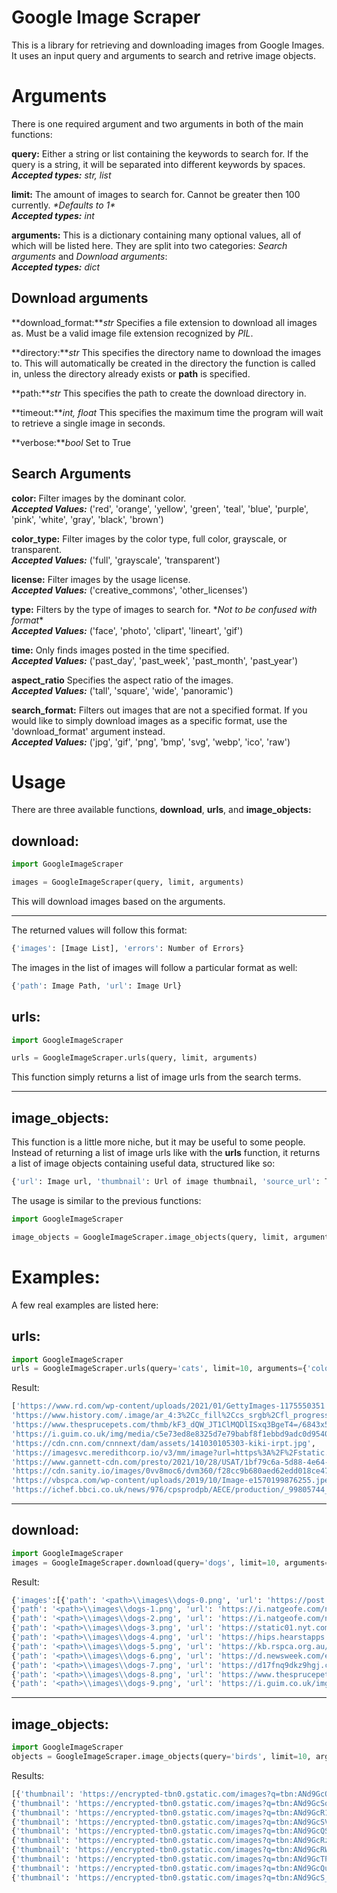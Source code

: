 # Google Image Scraper

This is a library for retrieving and downloading images from Google Images.  
It uses an input query and arguments to search and retrive image objects.

# Arguments
There is one required argument and two arguments in both of the main functions:

**query:** Either a string or list containing the keywords to search for. If the query is a string, it will be separated into different keywords by spaces.  
***Accepted types:*** *str, list*

**limit:** The amount of images to search for. Cannot be greater then 100 currently. *\*Defaults to 1\**  
***Accepted types:*** *int*

**arguments:** This is a dictionary containing many optional values, all of which will be listed here. They are split into two categories: *Search arguments* and *Download arguments*:    
***Accepted types:*** *dict*

## Download arguments

**download_format:***str* Specifies a file extension to download all images as. Must be a valid image file extension recognized by *PIL*.

**directory:***str* This specifies the directory name to download the images to. This will automatically be created in the directory the function is called in, unless the directory already exists or **path** is specified. 

**path:***str* This specifies the path to create the download directory in.  

**timeout:***int, float* This specifies the maximum time the program will wait to retrieve a single image in seconds.

**verbose:***bool* Set to True 

## Search Arguments

**color:** Filter images by the dominant color.  
***Accepted Values:*** ('red', 'orange', 'yellow', 'green', 'teal', 'blue', 'purple', 'pink', 'white', 'gray', 'black', 'brown')

**color_type:** Filter images by the color type, full color, grayscale, or transparent.  
***Accepted Values:*** ('full', 'grayscale', 'transparent')

**license:** Filter images by the usage license.  
***Accepted Values:*** ('creative_commons', 'other_licenses')

**type:** Filters by the type of images to search for. \**Not to be confused with format*\*  
***Accepted Values:*** ('face', 'photo', 'clipart', 'lineart', 'gif')

**time:** Only finds images posted in the time specified.  
***Accepted Values:*** ('past_day', 'past_week', 'past_month', 'past_year')

**aspect_ratio** Specifies the aspect ratio of the images.  
***Accepted Values:*** ('tall', 'square', 'wide', 'panoramic')

**search_format:** Filters out images that are not a specified format. If you would like to simply download images as a specific format, use the 'download_format' argument instead.  
***Accepted Values:*** ('jpg', 'gif', 'png', 'bmp', 'svg', 'webp', 'ico', 'raw')

# Usage
There are three available functions, **download**, **urls**, and **image_objects:**

## download:

```python
import GoogleImageScraper

images = GoogleImageScraper(query, limit, arguments)
```
This will download images based on the arguments.
___
The returned values will follow this format:
```python
{'images': [Image List], 'errors': Number of Errors}
```
The images in the list of images will follow a particular format as well:
```python
{'path': Image Path, 'url': Image Url}
```

## urls:
```python
import GoogleImageScraper

urls = GoogleImageScraper.urls(query, limit, arguments)
```

This function simply returns a list of image urls from the search terms.

___

## image_objects:
This function is a little more niche, but it may be useful to some people. Instead of returning a list of image urls like with the **urls** function, it returns a list of image objects containing useful data, structured like so:

```python
{'url': Image url, 'thumbnail': Url of image thumbnail, 'source_url': The webpage the image was found on, 'source': The base url of the source}
```
The usage is similar to the previous functions:
```python
import GoogleImageScraper

image_objects = GoogleImageScraper.image_objects(query, limit, arguments)
```

# Examples:
A few real examples are listed here:
## urls:
```python
import GoogleImageScraper
urls = GoogleImageScraper.urls(query='cats', limit=10, arguments={'color': 'black'})
```
Result:
```python
['https://www.rd.com/wp-content/uploads/2021/01/GettyImages-1175550351.jpg', 
'https://www.history.com/.image/ar_4:3%2Cc_fill%2Ccs_srgb%2Cfl_progressive%2Cq_auto:good%2Cw_1200/MTg0NTEzNzgyNTMyNDE2OTk5/black-cat-gettyimages-901574784.jpg', 
'https://www.thesprucepets.com/thmb/kF3_dQW_JT1ClMQDlISxq3BgeT4=/6843x5132/smart/filters:no_upscale()/facts-about-black-cats-554102-hero-7281a22d75584d448290c359780c2ead.jpg', 
'https://i.guim.co.uk/img/media/c5e73ed8e8325d7e79babf8f1ebbd9adc0d95409/2_5_1754_1053/master/1754.jpg?width=465&quality=45&auto=format&fit=max&dpr=2&s=065f279099ded1062688e357b155dc29', 
'https://cdn.cnn.com/cnnnext/dam/assets/141030105303-kiki-irpt.jpg', 
'https://imagesvc.meredithcorp.io/v3/mm/image?url=https%3A%2F%2Fstatic.onecms.io%2Fwp-content%2Fuploads%2Fsites%2F34%2F2021%2F09%2F27%2Fblack-cat-kitchen-rug-getty-0921-2000.jpg', 
'https://www.gannett-cdn.com/presto/2021/10/28/USAT/1bf79c6a-5d88-4e64-b398-c40418a79829-XXX_iStock_000017680551Large.jpg',
'https://cdn.sanity.io/images/0vv8moc6/dvm360/f28cc9b680aed62edd018ce47a5cbb96c4f78f3b-4860x3024.jpg', 
'https://vbspca.com/wp-content/uploads/2019/10/Image-e1570199876255.jpeg', 
'https://ichef.bbci.co.uk/news/976/cpsprodpb/AECE/production/_99805744_gettyimages-625757214.jpg']
```

---
## download:
```python
import GoogleImageScraper
images = GoogleImageScraper.download(query='dogs', limit=10, arguments={'color':'brown', 'download_format': 'png'})
```
Result:
```python
{'images':[{'path': '<path>\\images\\dogs-0.png', 'url': 'https://post.medicalnewstoday.com/wp-content/uploads/sites/3/2020/02/322868_1100-800x825.jpg'}, 
{'path': '<path>\\images\\dogs-1.png', 'url': 'https://i.natgeofe.com/n/4f5aaece-3300-41a4-b2a8-ed2708a0a27c/domestic-dog_thumb_3x4.jpg'}, 
{'path': '<path>\\images\\dogs-2.png', 'url': 'https://i.natgeofe.com/n/4f5aaece-3300-41a4-b2a8-ed2708a0a27c/domestic-dog_thumb_2x1.jpg'}, 
{'path': '<path>\\images\\dogs-3.png', 'url': 'https://static01.nyt.com/images/2019/06/17/science/17DOGS/17DOGS-facebookJumbo.jpg?year=2019&h=550&w=1050&s=1201a06f5b085be8367096c545bffccc2ddca33ca3dcf57236468efcf911d023&k=ZQJBKqZ0VN'}, 
{'path': '<path>\\images\\dogs-4.png', 'url': 'https://hips.hearstapps.com/hmg-prod.s3.amazonaws.com/images/golden-retriever-royalty-free-image-506756303-1560962726.jpg?crop=0.672xw:1.00xh;0.166xw,0&resize=640:*'}, 
{'path': '<path>\\images\\dogs-5.png', 'url': 'https://kb.rspca.org.au/wp-content/uploads/2018/11/golder-retriever-puppy.jpeg'}, 
{'path': '<path>\\images\\dogs-6.png', 'url': 'https://d.newsweek.com/en/full/1979380/dog-running-through-autumn-leaves.jpg'}, 
{'path': '<path>\\images\\dogs-7.png', 'url': 'https://d17fnq9dkz9hgj.cloudfront.net/breed-uploads/2012/11/dog-how-to-select-your-new-best-friend-thinkstock99062463.jpg?bust=1513996287'}, 
{'path': '<path>\\images\\dogs-8.png', 'url': 'https://www.thesprucepets.com/thmb/KAgiRA9eovA6l_xJz-Dz6Q3axHU=/1414x1414/smart/filters:no_upscale()/GettyImages-1201198563-fe6114423c714faa8cb1418a9b98e192.jpg'}, 
{'path': '<path>\\images\\dogs-9.png', 'url': 'https://i.guim.co.uk/img/media/684c9d087dab923db1ce4057903f03293b07deac/205_132_1915_1150/master/1915.jpg?width=1200&height=1200&quality=85&auto=format&fit=crop&s=14a95b5026c1567b823629ba35c40aa0'}], 'errors': 0}
```

---

## image_objects:

```python
import GoogleImageScraper
objects = GoogleImageScraper.image_objects(query='birds', limit=10, arguments={'color':'yellow'})
```
Results:
```python
[{'thumbnail': 'https://encrypted-tbn0.gstatic.com/images?q=tbn:ANd9GcQwDI5y3_n2rwFQLZKrBXs5VL_J38zlZVvdZAooD8F8d7lY8ZA9iLEb1-AoBBWpGftpdoc&usqp=CAU', 'url': 'https://www.sfvaudubon.org/wp-content/uploads/2020/03/YEWAcrop.jpg', 'source_url': 'https://www.sfvaudubon.org/sfv-backyard-bird-identification/', 'source': 'sfvaudubon.org'}, 
{'thumbnail': 'https://encrypted-tbn0.gstatic.com/images?q=tbn:ANd9GcSqLCldfnxEi3J7fEVaLyW5oLSdzZwb4R15gXtbLs9oUw6SIDuzFChRsnUpsPp4PgQ5BhY&usqp=CAU', 'url': 'https://www.allaboutbirds.org/guide/assets/photo/297046671-480px.jpg', 'source_url': 'https://www.allaboutbirds.org/guide/Yellow_Warbler/id', 'source': 'allaboutbirds.org'}, 
{'thumbnail': 'https://encrypted-tbn0.gstatic.com/images?q=tbn:ANd9GcR1k5IhGCAPgU468tyPrgkuY9WC3T83zRxzFrTOOUs0OL_kanPG8VPKXV3euijAlzW9AsE&usqp=CAU', 'url': 'https://ca.audubon.org/sites/default/files/styles/article_teaser/public/yellowwarbler_peter_latourrette.jpg?itok=PFRtxcGN', 'source_url': 'https://ca.audubon.org/birds-0', 'source': 'ca.audubon.org'}, 
{'thumbnail': 'https://encrypted-tbn0.gstatic.com/images?q=tbn:ANd9GcSVY-K2RIFC-utN12LFlVcq1CtrlzqcmqpZtcQSWOZQMM_3rLDp8ZGSlAq-68U-F6qyBV4&usqp=CAU', 'url': 'https://www.allaboutbirds.org/guide/assets/photo/297046811-480px.jpg', 'source_url': 'https://www.allaboutbirds.org/guide/Yellow_Warbler/id', 'source': 'allaboutbirds.org'}, 
{'thumbnail': 'https://encrypted-tbn0.gstatic.com/images?q=tbn:ANd9GcQSI_PXGH6G-O1c6Rh5wI9WdKK4HEU0kjycO6uknyoWmDdGULbsiztifo_05CEZBD6Rx3w&usqp=CAU', 'url': 'https://wildbirdrevolution.org/wp-content/uploads/2020/03/Black-hooded-oriole-Oriolus-xanthornus-Vazhani-Kerala-by-Vidjit-Vijaysanker.jpg', 'source_url': 'https://wildbirdrevolution.org/top-25-birds-of-the-week-yellow-feathers/', 'source': 'wildbirdrevolution.org'}, 
{'thumbnail': 'https://encrypted-tbn0.gstatic.com/images?q=tbn:ANd9GcRza5NoqQ99BwgDyddU2R_1ld190YL75ZIWJ6PUaGyGTQWEVOiBmrbAqzFSdmUQGfrBpJY&usqp=CAU', 'url': 'https://images.unsplash.com/photo-1618098750285-9402745c67e7?ixlib=rb-1.2.1&ixid=MnwxMjA3fDB8MHxzZWFyY2h8MXx8eWVsbG93JTIwYmlyZHxlbnwwfHwwfHw%3D&w=1000&q=80', 'source_url': 'https://unsplash.com/s/photos/yellow-bird', 'source': 'unsplash.com'}, 
{'thumbnail': 'https://encrypted-tbn0.gstatic.com/images?q=tbn:ANd9GcRW-0-Z8T52RQC8n4Sy5LYRPbhanZA1NZG6vAOFxBPVZy0FT5ArqE03auGcqdKb9ZxZVqU&usqp=CAU', 'url': 'https://travisaudubon.org/home/wp-content/uploads/2018/02/APA-2017_Yellow_Warbler_P1_4700_2_Sheen_Watkins_KK-800x600.jpg', 'source_url': 'https://travisaudubon.org/tx-backyard-birds-galleries', 'source': 'travisaudubon.org'}, 
{'thumbnail': 'https://encrypted-tbn0.gstatic.com/images?q=tbn:ANd9GcTP0lFA-BPPAABhRwdugJKGdr_wnAHIcJLPAJdH6JBH2tKCR4pmJXH3wPXjgUh3IhV9op8&usqp=CAU', 'url': 'https://www.thevetexpert.com/wp-content/uploads/2021/01/Small-Yellow-Birds.jpg', 'source_url': 'https://www.thevetexpert.com/12-most-famous-small-yellow-birds-you-should-know-as-a-bird-lover/', 'source': 'thevetexpert.com'}, 
{'thumbnail': 'https://encrypted-tbn0.gstatic.com/images?q=tbn:ANd9GcQu9LZhIV7nrmPvIiYRfXPjKdP9y6fqURdVO5Jcz9zyI9LlMu0nehtPVZLwhVlyHR9GKlM&usqp=CAU', 'url': 'https://nc.audubon.org/sites/default/files/styles/hero_mobile/public/aud_apa-2018_prothonotary-warbler_a1-6856-3_kk_photo-michael-witt_1.jpg?itok=zcoDcNw9', 'source_url': 'https://nc.audubon.org/2020-summit', 'source': 'nc.audubon.org'}, 
{'thumbnail': 'https://encrypted-tbn0.gstatic.com/images?q=tbn:ANd9GcS_H6mHY3G5C_oZeO5pMyPObuqDsfPM6W8L6xlYlsPTaoXYF8dricV1datP20nHPG5EPWY&usqp=CAU', 'url': 'https://www.allaboutbirds.org/guide/assets/og/75216491-1200px.jpg', 'source_url': 'https://www.allaboutbirds.org/guide/Yellow_Warbler/id', 'source': 'allaboutbirds.org'}]
```